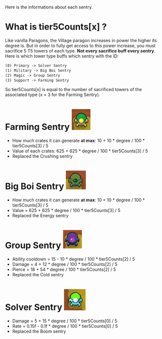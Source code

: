 Here is the informations about each sentry.

# What is tier5Counts[x] ?
Like vanilla Paragons, the Village paragon increases in power the higher its degree is. But in order to fully get access to this power increase, you must sacrifice 5 T5 towers of each type. **Not every sacrifice buff every sentry**. Here is which tower type buffs which sentry with the ID:
```
(0) Primary -> Solver Sentry
(1) Military -> Big Boi Sentry
(2) Magic -> Group Sentry
(3) Support -> Farming Sentry
```
So tier5Counts[x] is equal to the number of sacrificed towers of the associated type (x = 3 for the Farming Sentry).

# Farming Sentry ![Farming Sentry Picture](farming_sentry.png)
- How much crates it can generate **at max**: 10 + 10 * degree / 100 * tier5Counts[3] / 5
- Value of each crates: 625 + 625 * degree / 100 * tier5Counts[3] / 5
- Replaced the Crushing sentry

# Big Boi Sentry ![Big Boi Sentry Picture](big_boi_sentry.png)
- How much crates it can generate **at max**: 10 + 10 * degree / 100 * tier5Counts[3] / 5
- Value = 625 + 625 * degree / 100 * tier5Counts[3] / 5
- Replaced the Energy sentry

# Group Sentry ![Group Picture](group_sentry.png)
- Ability cooldown = 15 - 10 * degree / 100 * tier5Counts[2] / 5
- Damage = 4 + 12 * degree / 100 * tier5Counts[2] / 5
- Pierce = 18 + 54 * degree / 100 * tier5Counts[2] / 5
- Replaced the Cold sentry

# Solver Sentry ![Solver Picture](solver_sentry.png)
- Damage = 5 + 15 * degree / 100 * tier5Counts[0] / 5
- Rate = 0.15f - 0.1f * degree / 100 * tier5Counts[0] / 5
- Replaced the Boom sentry
